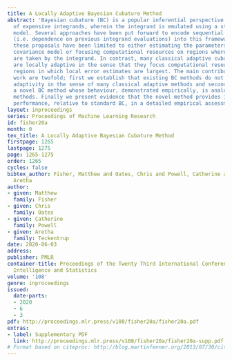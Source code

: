 ```yaml
---
title: A Locally Adaptive Bayesian Cubature Method
abstract: 'Bayesian cubature (BC) is a popular inferential perspective on the cubature
  of expensive integrands, wherein the integrand is emulated using a stochastic process
  model. Several approaches have been put forward to encode sequential adaptation
  (i.e. dependence on previous integrand evaluations) into this framework. However,
  these proposals have been limited to either estimating the parameters of a stationary
  covariance model or focusing computational resources on regions where large values
  are taken by the integrand. In contrast, many classical adaptive cubature methods
  are locally adaptive in the sense that they focus computational resources on spatial
  regions in which local error estimates are largest. The main contributions of this
  work are twofold; first we establish that existing BC methods do not possess local
  adaptivity in the sense of many classical adaptive methods and secondly, we developed
  a novel BC method whose behaviour, demonstrated empirically, is analogous to such
  methods. Finally we present evidence that the novel method provides improved cubature
  performance, relative to standard BC, in a detailed empirical assessment. '
layout: inproceedings
series: Proceedings of Machine Learning Research
id: fisher20a
month: 0
tex_title: A Locally Adaptive Bayesian Cubature Method
firstpage: 1265
lastpage: 1275
page: 1265-1275
order: 1265
cycles: false
bibtex_author: Fisher, Matthew and Oates, Chris and Powell, Catherine and Teckentrup,
  Aretha
author:
- given: Matthew
  family: Fisher
- given: Chris
  family: Oates
- given: Catherine
  family: Powell
- given: Aretha
  family: Teckentrup
date: 2020-06-03
address: 
publisher: PMLR
container-title: Proceedings of the Twenty Third International Conference on Artificial
  Intelligence and Statistics
volume: '108'
genre: inproceedings
issued:
  date-parts:
  - 2020
  - 6
  - 3
pdf: http://proceedings.mlr.press/v108/fisher20a/fisher20a.pdf
extras:
- label: Supplementary PDF
  link: http://proceedings.mlr.press/v108/fisher20a/fisher20a-supp.pdf
# Format based on citeproc: http://blog.martinfenner.org/2013/07/30/citeproc-yaml-for-bibliographies/
---
```

